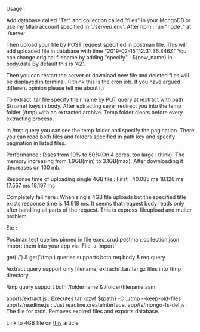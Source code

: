 Usage :

  Add database called "Tar" and collection called "files" in your MongoDB or use my Mlab account specified in './server/.env'.
          After npm i run "node ." at ./server

  Then upload your file by POST request specified in postman file.
  This will add uploaded file in database with time "2019-02-15T12:31:36.846Z"
  You can change original filename by adding "specify" : ${new_name} in body.data
  By default this is '42'.

  Then you can restart the server or download new file and deleted files will be displayed in terminal.
  (I think this is the cron job. If you have argued different opinion please tell me about it)

  To extract .tar file specify their name by PUT query at /extract with path ${name} keys in body.
  After extracting sever redirect you into the temp folder (/tmp) with an extracted archive.
  Temp folder clears before every extracting process.

  In /tmp query you can see the temp folder and specify the pagination.
  There you can read both files and folders specified in path key and specify pagination in listed files.



Performance :
  Rises from 10% to 50%(On 4 cores, too large i think). 
  The memory increasing from 1.9GB(min) to 3.1GB(max). 
  After downloading it decreases on 100 mb.

  Response time of uploading single 4GB file :
    First : 40.085 ms
            18.126 ms
            17.557 ms
            18.197 ms 

  Completely fail here : 
    When single 4GB file uploads but the specified title exists
    response time is 14.918 ms.
    It seems that request body reads only after handling all 
    parts of the request. This is express-fileupload and multer problem.



Etc : 

  Postman test queries pinned in file exec_crud.postman_collection.json
  Import them into your app via 'File -> import'

  get('/') & get('/tmp') queries supports both req.body & req.query

  /extract query support only filename; 
  extracts .tar/.tar.gz files into /tmp directory

  /tmp query support both /foldername & /folder/filename.asm

  app/fs/extract.js : Executes tar -xzvf  ${path} -C ../tmp --keep-old-files
  app/fs/readline.js : Just readline.createInterface.
  app/fs/mongo-fs-del.js : The file for cron.
  Removes expired files and exports database.

  Link to 4GB file on [this](https://itnext.io/using-node-js-to-read-really-really-large-files-pt-1-d2057fe76b33) article
  

